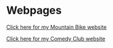 # Webpages

[Click here for my Mountain Bike website](https://m2004071.places.middlesbro.ac.uk/Bike/homepage.html)

[Click here for my Comedy Club website](https://m2004071.places.middlesbro.ac.uk/The%20Bridge/homepage.html)
